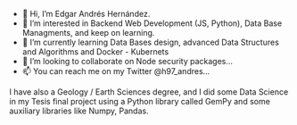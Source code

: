 - 👋 Hi, I’m Edgar Andrés Hernández.
- 👀 I’m interested in Backend Web Development (JS, Python), Data Base Managments, and keep on learning.
- 🌱 I’m currently learning Data Bases design, advanced Data Structures and Algorithms and Docker - Kubernets
- 💞️ I’m looking to collaborate on Node security packages...
- 📫 You can reach me on my Twitter @h97_andres...

I have also a Geology / Earth Sciences degree, and I did some Data Science in my Tesis final project 
using a Python library called GemPy and some auxiliary libraries like Numpy, Pandas.

